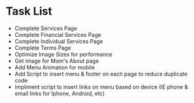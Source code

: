 # Task List

* Complete Services Page
* Complete Financial Services Page
* Complete Individual Services Page
* Complete Terms Page
* Optimize Image Sizes for performance
* Get image for Mom's About page
* Add Menu Animation for mobile
* Add Script to insert menu & footer on each page to reduce duplicate code
* Impliment script to insert links on menu based on device (IE phone & email links for Iphone, Android, etc)

